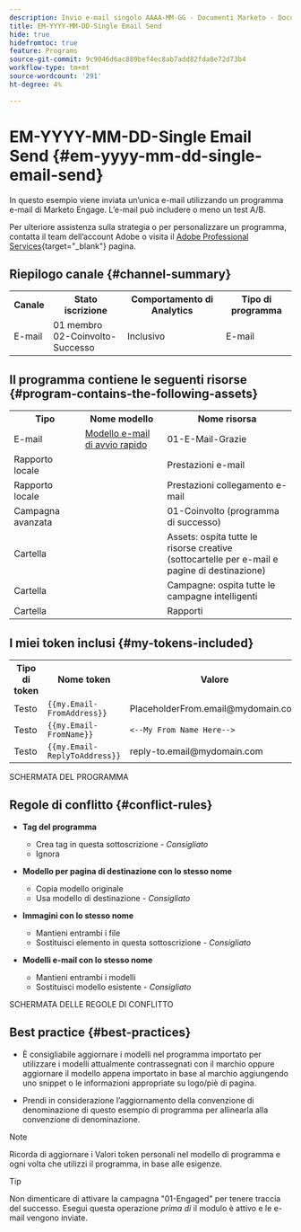 ```yaml
---
description: Invio e-mail singolo AAAA-MM-GG - Documenti Marketo - Documentazione del prodotto
title: EM-YYYY-MM-DD-Single Email Send
hide: true
hidefromtoc: true
feature: Programs
source-git-commit: 9c9046d6ac889bef4ec8ab7add82fda8e72d73b4
workflow-type: tm+mt
source-wordcount: '291'
ht-degree: 4%

---
```


# EM-YYYY-MM-DD-Single Email Send {#em-yyyy-mm-dd-single-email-send}

In questo esempio viene inviata un’unica e-mail utilizzando un programma e-mail di Marketo Engage. L’e-mail può includere o meno un test A/B.

Per ulteriore assistenza sulla strategia o per personalizzare un programma, contatta il team dell’account Adobe o visita il [Adobe Professional Services](https://business.adobe.com/customers/consulting-services/main.html){target="_blank"} pagina.

## Riepilogo canale {#channel-summary}

<table style="table-layout:auto"> 
 <tbody> 
  <tr> 
   <th>Canale</th> 
   <th>Stato iscrizione</th>
   <th>Comportamento di Analytics</th>
   <th>Tipo di programma</th>
  </tr> 
  <tr> 
   <td>E-mail</td> 
   <td>01 membro 
<br/>02-Coinvolto-Successo</td>
   <td>Inclusivo</td>
   <td>E-mail</td>
  </tr>
 </tbody> 
</table>

## Il programma contiene le seguenti risorse {#program-contains-the-following-assets}

<table style="table-layout:auto"> 
 <tbody> 
  <tr> 
   <th>Tipo</th> 
   <th>Nome modello</th>
   <th>Nome risorsa</th>
  </tr> 
  <tr> 
   <td>E-mail</td> 
   <td><a href="/help/marketo/product-docs/core-marketo-concepts/programs/program-library/quick-start-email-template.md" target="_blank">Modello e-mail di avvio rapido</a></td>
   <td>01-E-Mail-Grazie</td>
  </tr>
  <tr> 
   <td>Rapporto locale</td> 
   <td> </td>
   <td>Prestazioni e-mail</td>
  </tr>
  <tr> 
   <td>Rapporto locale</td> 
   <td> </td>
   <td>Prestazioni collegamento e-mail</td>
  </tr>
  <tr>
  <tr> 
   <td>Campagna avanzata</td> 
   <td> </td>
   <td>01-Coinvolto (programma di successo)</td>
  </tr>
  <tr> 
   <td>Cartella</td> 
   <td> </td>
   <td>Assets: ospita tutte le risorse creative 
<br/>(sottocartelle per e-mail e pagine di destinazione)  </td>
  </tr>
  <tr> 
   <td>Cartella</td> 
   <td> </td>
   <td>Campagne: ospita tutte le campagne intelligenti</td>
  </tr>
  <tr> 
   <td>Cartella</td> 
   <td> </td>
   <td>Rapporti</td>
  </tr>
 </tbody> 
</table>

## I miei token inclusi {#my-tokens-included}

<table style="table-layout:auto"> 
 <tbody> 
  <tr> 
   <th>Tipo di token</th> 
   <th>Nome token</th>
   <th>Valore</th>
  </tr>
  <tr> 
   <td>Testo</td> 
   <td><code>{{my.Email-FromAddress}}</code></td>
   <td>PlaceholderFrom.email@mydomain.com</td>
  </tr>
  <tr> 
   <td>Testo</td> 
   <td><code>{{my.Email-FromName}}</code></td>
   <td><code><--My From Name Here--></code></td>
  </tr>
  <tr> 
   <td>Testo</td> 
   <td><code>{{my.Email-ReplyToAddress}}</code></td>
   <td>reply-to.email@mydomain.com</td>
  </tr>
 </tbody> 
</table>

SCHERMATA DEL PROGRAMMA

## Regole di conflitto {#conflict-rules}

* **Tag del programma**
   * Crea tag in questa sottoscrizione - _Consigliato_
   * Ignora

* **Modello per pagina di destinazione con lo stesso nome**
   * Copia modello originale
   * Usa modello di destinazione - _Consigliato_

* **Immagini con lo stesso nome**
   * Mantieni entrambi i file
   * Sostituisci elemento in questa sottoscrizione - _Consigliato_

* **Modelli e-mail con lo stesso nome**
   * Mantieni entrambi i modelli
   * Sostituisci modello esistente - _Consigliato_

SCHERMATA DELLE REGOLE DI CONFLITTO

## Best practice {#best-practices}

* È consigliabile aggiornare i modelli nel programma importato per utilizzare i modelli attualmente contrassegnati con il marchio oppure aggiornare il modello appena importato in base al marchio aggiungendo uno snippet o le informazioni appropriate su logo/piè di pagina.

* Prendi in considerazione l’aggiornamento della convenzione di denominazione di questo esempio di programma per allinearla alla convenzione di denominazione.

>[!NOTE]
>
>Ricorda di aggiornare i Valori token personali nel modello di programma e ogni volta che utilizzi il programma, in base alle esigenze.

>[!TIP]
>
>Non dimenticare di attivare la campagna &quot;01-Engaged&quot; per tenere traccia del successo. Esegui questa operazione _prima di_ il modulo è attivo e le e-mail vengono inviate.
